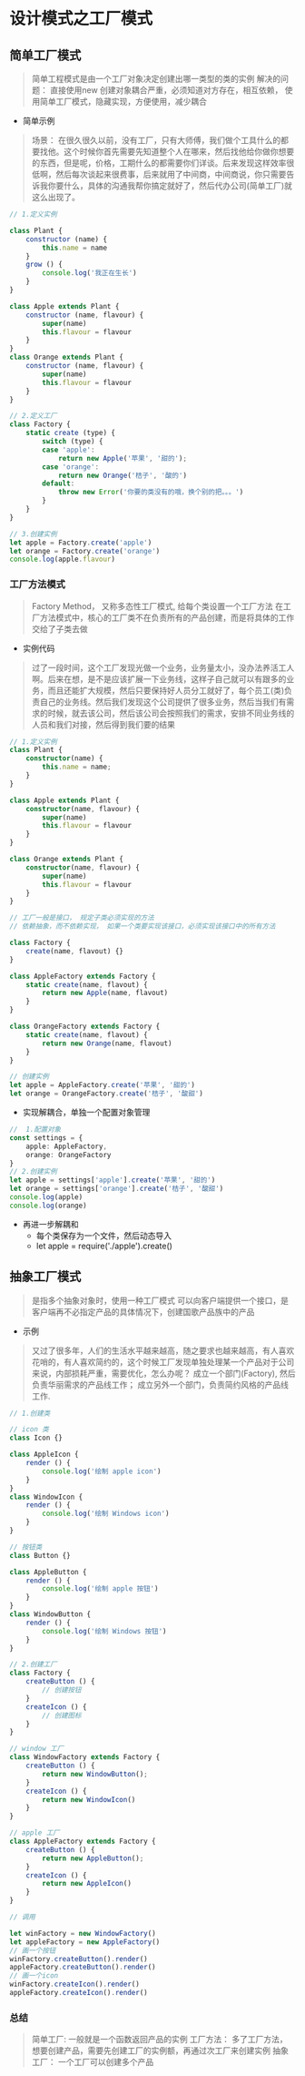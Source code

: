 # 设计模式之工厂模式

## 简单工厂模式

> 简单工程模式是由一个工厂对象决定创建出哪一类型的类的实例
> 解决的问题： 直接使用new 创建对象耦合严重，必须知道对方存在，相互依赖，
> 使用简单工厂模式，隐藏实现，方便使用，减少耦合

- 简单示例
> 场景： 在很久很久以前，没有工厂，只有大师傅，我们做个工具什么的都要找他。这个时候你首先需要先知道整个人在哪来，然后找他给你做你想要的东西，但是呢，价格，工期什么的都需要你们详谈。后来发现这样效率很低啊，然后每次谈起来很费事，后来就用了中间商，中间商说，你只需要告诉我你要什么，具体的沟通我帮你搞定就好了，然后代办公司(简单工厂)就这么出现了。
```js
// 1.定义实例

class Plant {
	constructor (name) {
		this.name = name
	}
	grow () {
		console.log('我正在生长')
	}
}

class Apple extends Plant {
	constructor (name, flavour) {
		super(name)
		this.flavour = flavour
	}
}
class Orange extends Plant {
	constructor (name, flavour) {
		super(name)
		this.flavour = flavour
	}
}

// 2.定义工厂
class Factory {
	static create (type) {
		switch (type) {
		case 'apple':
			return new Apple('苹果', '甜的');
		case 'orange':
			return new Orange('桔子', '酸的')
		default:
			throw new Error('你要的类没有的哦，换个别的把。。。')
		}
	}
}

// 3.创建实例
let apple = Factory.create('apple')
let orange = Factory.create('orange')
console.log(apple.flavour)
```

### 工厂方法模式
> Factory Method， 又称多态性工厂模式, 给每个类设置一个工厂方法
> 在工厂方法模式中，核心的工厂类不在负责所有的产品创建，而是将具体的工作交给了子类去做

- 实例代码
> 过了一段时间，这个工厂发现光做一个业务，业务量太小，没办法养活工人啊。后来在想，是不是应该扩展一下业务线，这样子自己就可以有跟多的业务，而且还能扩大规模，然后只要保持好人员分工就好了，每个员工(类)负责自己的业务线。然后我们发现这个公司提供了很多业务，然后当我们有需求的时候，就去该公司，然后该公司会按照我们的需求，安排不同业务线的人员和我们对接，然后得到我们要的结果
```typescript
// 1.定义实例
class Plant {
	constructor(name) {
		this.name = name;
	}
}

class Apple extends Plant {
	constructor(name, flavour) {
		super(name)
		this.flavour = flavour
	}
}

class Orange extends Plant {
	constructor(name, flavour) {
		super(name)
		this.flavour = flavour
	}
}

// 工厂一般是接口， 规定子类必须实现的方法
// 依赖抽象，而不依赖实现， 如果一个类要实现该接口，必须实现该接口中的所有方法

class Factory {
	create(name, flavout) {}
}

class AppleFactory extends Factory {
	static create(name, flavout) {
		return new Apple(name, flavout)
	}
}

class OrangeFactory extends Factory {
	static create(name, flavout) {
		return new Orange(name, flavout)
	}
}

// 创建实例
let apple = AppleFactory.create('苹果', '甜的')
let orange = OrangeFactory.create('桔子', '酸甜')


```
- 实现解耦合，单独一个配置对象管理
```typescript
//  1.配置对象
const settings = {
	apple: AppleFactory,
	orange: OrangeFactory
}
// 2.创建实例
let apple = settings['apple'].create('苹果', '甜的')
let orange = settings['orange'].create('桔子', '酸甜')
console.log(apple)
console.log(orange)

```
- 再进一步解耦和
	+ 每个类保存为一个文件，然后动态导入
	+ let apple = require('./apple').create()

## 抽象工厂模式
> 是指多个抽象对象时，使用一种工厂模式
> 可以向客户端提供一个接口，是客户端再不必指定产品的具体情况下，创建国歌产品族中的产品

- 示例
> 又过了很多年，人们的生活水平越来越高，随之要求也越来越高，有人喜欢花哨的，有人喜欢简约的，这个时候工厂发现单独处理某一个产品对于公司来说，内部损耗严重，需要优化，怎么办呢？ 成立一个部门(Factory), 然后负责华丽需求的产品线工作； 成立另外一个部门，负责简约风格的产品线工作.
```js
// 1.创建类

// icon 类
class Icon {}

class AppleIcon {
	render () {
		console.log('绘制 apple icon')
	}
}
class WindowIcon {
	render () {
		console.log('绘制 Windows icon')
	}
}

// 按钮类
class Button {}

class AppleButton {
	render () {
		console.log('绘制 apple 按钮')
	}
}
class WindowButton {
	render () {
		console.log('绘制 Windows 按钮')
	}
}

// 2.创建工厂
class Factory {
	createButton () {
		// 创建按钮
	}
	createIcon () {
		// 创建图标
	}
}

// window 工厂
class WindowFactory extends Factory {
	createButton () {
		return new WindowButton();
	}
	createIcon () {
		return new WindowIcon()
	}
}

// apple 工厂
class AppleFactory extends Factory {
	createButton () {
		return new AppleButton();
	}
	createIcon () {
		return new AppleIcon()
	}
}

// 调用

let winFactory = new WindowFactory()
let appleFactory = new AppleFactory()
// 画一个按钮
winFactory.createButton().render()
appleFactory.createButton().render()
// 画一个icon
winFactory.createIcon().render()
appleFactory.createIcon().render()

```

### 总结
> 简单工厂: 一般就是一个函数返回产品的实例
> 工厂方法： 多了工厂方法， 想要创建产品，需要先创建工厂的实例额，再通过次工厂来创建实例
> 抽象工厂： 一个工厂可以创建多个产品






















